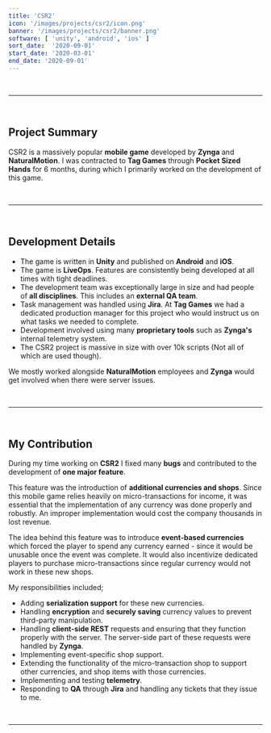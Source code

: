 ```yaml
---
title: 'CSR2'
icon: '/images/projects/csr2/icon.png'
banner: '/images/projects/csr2/banner.png'
software: [ 'unity', 'android', 'ios' ]
sort_date:  '2020-09-01'
start_date: '2020-03-01'
end_date: '2020-09-01'
---
```


<br/>

___

<br/>

## Project Summary

CSR2 is a massively popular **mobile game** developed by **Zynga** and **NaturalMotion**. I was contracted to **Tag Games** through **Pocket Sized Hands** for 6 months, during which I primarily worked on the development of this game.

<br/>

___

<br/>

## Development Details

- The game is written in **Unity** and published on **Android** and **iOS**.
- The game is **LiveOps**. Features are consistently being developed at all times with tight deadlines. 
- The development team was exceptionally large in size and had people of **all disciplines**. This includes an **external QA team**.
- Task management was handled using **Jira**. At **Tag Games** we had a dedicated production manager for this project who would instruct us on what tasks we needed to complete.
- Development involved using many **proprietary tools** such as **Zynga's** internal telemetry system.
- The CSR2 project is massive in size with over 10k scripts (Not all of which are used though).

We mostly worked alongside **NaturalMotion** employees and **Zynga** would get involved when there were server issues.

<br/>

___

<br/>

## My Contribution

During my time working on **CSR2** I fixed many **bugs** and contributed to the development of **one major feature**.

This feature was the introduction of **additional currencies and shops**. Since this mobile game relies heavily on micro-transactions for income, it was essential that the implementation of any currency was done properly and robustly. An improper implementation would cost the company thousands in lost revenue.

The idea behind this feature was to introduce **event-based currencies** which forced the player to spend any currency earned - since it would be unusable once the event was complete. It would also incentivize dedicated players to purchase micro-transactions since regular currency would not work in these new shops.

My responsibilities included; 

- Adding **serialization support** for these new currencies.
- Handling **encryption** and **securely saving** currency values to prevent third-party manipulation.
- Handling **client-side REST** requests and ensuring that they function properly with the server. The server-side part of these requests were handled by **Zynga**.
- Implementing event-specific shop support.
- Extending the functionality of the micro-transaction shop to support other currencies, and shop items with those currencies.
- Implementing and testing **telemetry**.
- Responding to **QA** through **Jira** and handling any tickets that they issue to me.

<br/>

___

<br/>
